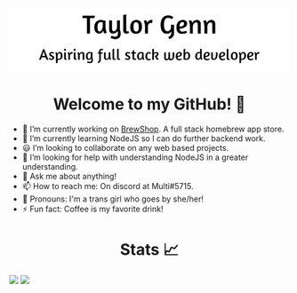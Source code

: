 <p align="center">
  <img align="center" src="https://github.com/Multimegamander/Multimegamander/blob/master/banner.png" alt="banner">
</p>

<h1 align="center">Welcome to my GitHub! 👋</h1>

<ul>
  <li> 🔭 I’m currently working on <a href="https://github.com/BrewShop/BrewShop">BrewShop</a>. A full stack homebrew app store.</li>
  <li> 🌱 I’m currently learning NodeJS so I can do further backend work.</li>
  <li> 😃 I’m looking to collaborate on any web based projects.</li>
  <li> 🤔 I’m looking for help with understanding NodeJS in a greater understanding.</li>
  <li> 💬 Ask me about anything!</li>
  <li> 📫 How to reach me: On discord at Multi#5715.</li>
  <li> 💖 Pronouns: I'm a trans girl who goes by she/her!</li>
  <li> ⚡ Fun fact: Coffee is my favorite drink!</li>
</ul>

<h1 align="center">Stats 📈</h1>

<img src="https://github-readme-stats.vercel.app/api/?username=multimegamander&show_icons=true&include_all_commits=true&count_private=true&theme=light&layout=compact" />
<img src="https://github-readme-stats.vercel.app/api/top-langs/?username=multimegamander&show_icons=true&include_all_commits=true&count_private=true&theme=light&layout=compact" />
